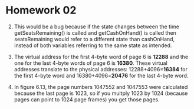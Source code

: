 # Homework 02

2. This would be a bug because if the state changes between the time getSeatsRemaining() is called and getCashOnHand() is called then seatsRemaining would refer to a different state than cashOnHand, instead of both variables referring to the same state as intended. 

6. The virtual address for the first 4-byte word of page 6 is __12288__ and the one for the last 4-byte words of page 6 is __16380__. These virtual addresses translate to the physical addresses: 12288+4096=__16384__ for the first 4-byte word and 16380+4096=__20476__ for the last 4-byte word. 

7. In figure 6.13, the page numbers 1047552 and 1047553 were calculated because the last page is 1023, so if you multply 1023 by 1024 (because pages can point to 1024 page frames) you get those pages. 
